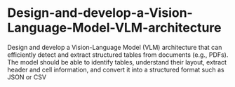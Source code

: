 # Design-and-develop-a-Vision-Language-Model-VLM-architecture
Design and develop a Vision-Language Model (VLM) architecture that can efficiently detect and extract structured tables from documents (e.g., PDFs). The model should be able to identify tables, understand their layout, extract header and cell information, and convert it into a structured format such as JSON or CSV
